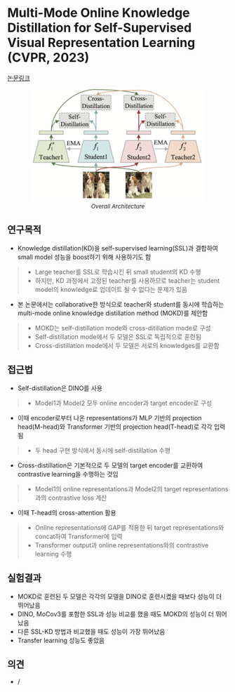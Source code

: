  # Multi-Mode Online Knowledge Distillation for Self-Supervised Visual Representation Learning (CVPR, 2023)

[논문링크](https://openaccess.thecvf.com/content/CVPR2023/html/Song_Multi-Mode_Online_Knowledge_Distillation_for_Self-Supervised_Visual_Representation_Learning_CVPR_2023_paper.html)

<p align="center">
    <img width="400" alt='fig1' src="../img/song2023multi.png?raw=true"></br>
    <em><font size=2>Overall Architecture</font></em>
</p>

## 연구목적
- Knowledge distillation(KD)을 self-supervised learning(SSL)과 결합하여 small model 성능을 boost하기 위해 사용하기도 함
> - Large teacher를 SSL로 학습시킨 뒤 small student의 KD 수행
> - 하지만, KD 과정에서 고정된 teacher를 사용하므로 teacher는 student model의 knowledge로 업데이트 될 수 없다는 문제가 있음
- 본 논문에서는 collaborative한 방식으로 teacher와 student를 동시에 학습하는 multi-mode online knowledge distillation method (MOKD)를 제안함
> - MOKD는 self-distillation mode와 cross-ditillation mode로 구성
> - Self-distillation mode에서 두 모델은 SSL로 독립적으로 훈련됨
> - Cross-distillation mode에서 두 모델은 서로의 knowledges를 교환함

## 접근법
- Self-distillation은 DINO를 사용
> - Model1과 Model2 모두 online encoder과 target encoder로 구성
- 이때 encoder로부터 나온 representations가 MLP 기반의 projection head(M-head)와 Transformer 기반의 projection head(T-head)로 각각 입력됨
> - 두 head 구현 방식에서 동시에 self-distillation 수행
- Cross-distillation은 기본적으로 두 모델의 target encoder를 교환하여 contrastive learning을 수행하는 것임
> - Model1의 online representations과 Model2의 target representations과의 contrastive loss 계산
- 이때 T-head의 cross-attention 활용
> - Online representations에 GAP를 적용한 뒤 target representations와 concat하여 Transformer에 입력
> - Transformer output과 online representations와의 contrastive learning 수행

## 실험결과
- MOKD로 훈련된 두 모델은 각각의 모델을 DINO로 훈련시켰을 때보다 성능이 더 뛰어났음
- DINO, MoCov3를 포함한 SSL과 성능 비교를 했을 때도 MOKD의 성능이 더 뛰어났음
- 다른 SSL-KD 방법과 비교했을 때도 성능이 가장 뛰어났음
- Transfer learning 성능도 좋았음

## 의견
- /
